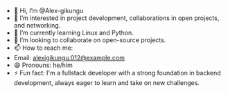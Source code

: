 - 👋 Hi, I’m @Alex-gikungu
- 👀 I’m interested in project development, collaborations in open projects, and networking.
- 🌱 I’m currently learning Linux and Python.
- 💞️ I’m looking to collaborate on open-source projects.
- 📫 How to reach me:
-  Email: alexigikungu.012@example.com
- 😄 Pronouns: he/him
- ⚡ Fun fact: I'm a fullstack developer with a strong foundation in backend development, always eager to learn and take on new challenges.
